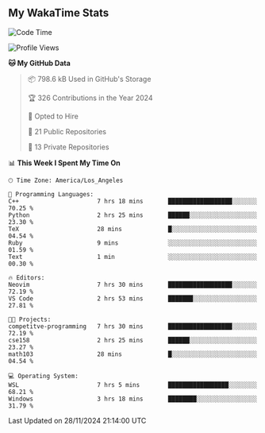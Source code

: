 ## My WakaTime Stats
<!--START_SECTION:waka-->
![Code Time](http://img.shields.io/badge/Code%20Time-170%20hrs%2025%20mins-blue)

![Profile Views](http://img.shields.io/badge/Profile%20Views-0-blue)

**🐱 My GitHub Data** 

> 📦 798.6 kB Used in GitHub's Storage 
 > 
> 🏆 326 Contributions in the Year 2024
 > 
> 💼 Opted to Hire
 > 
> 📜 21 Public Repositories 
 > 
> 🔑 13 Private Repositories 
 > 
📊 **This Week I Spent My Time On** 

```text
🕑︎ Time Zone: America/Los_Angeles

💬 Programming Languages: 
C++                      7 hrs 18 mins       ██████████████████░░░░░░░   70.25 % 
Python                   2 hrs 25 mins       ██████░░░░░░░░░░░░░░░░░░░   23.30 % 
TeX                      28 mins             █░░░░░░░░░░░░░░░░░░░░░░░░   04.54 % 
Ruby                     9 mins              ░░░░░░░░░░░░░░░░░░░░░░░░░   01.59 % 
Text                     1 min               ░░░░░░░░░░░░░░░░░░░░░░░░░   00.30 % 

🔥 Editors: 
Neovim                   7 hrs 30 mins       ██████████████████░░░░░░░   72.19 % 
VS Code                  2 hrs 53 mins       ███████░░░░░░░░░░░░░░░░░░   27.81 % 

🐱‍💻 Projects: 
competitve-programming   7 hrs 30 mins       ██████████████████░░░░░░░   72.19 % 
cse158                   2 hrs 25 mins       ██████░░░░░░░░░░░░░░░░░░░   23.27 % 
math103                  28 mins             █░░░░░░░░░░░░░░░░░░░░░░░░   04.54 % 

💻 Operating System: 
WSL                      7 hrs 5 mins        █████████████████░░░░░░░░   68.21 % 
Windows                  3 hrs 18 mins       ████████░░░░░░░░░░░░░░░░░   31.79 % 
```


 Last Updated on 28/11/2024 21:14:00 UTC
<!--END_SECTION:waka-->
